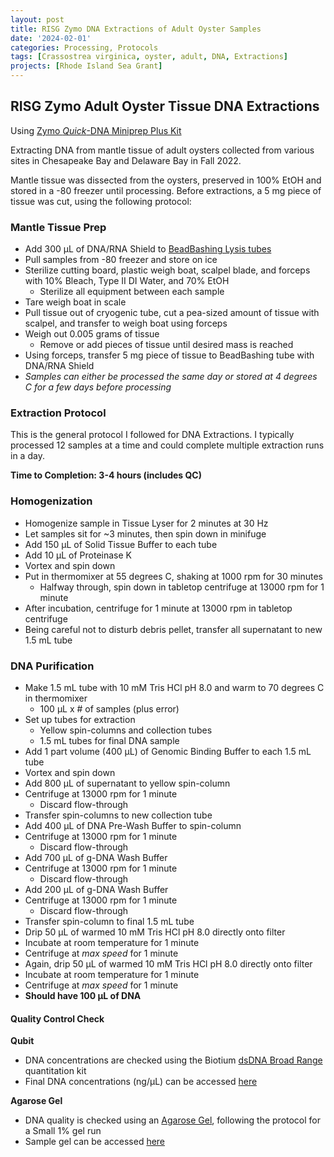 ```yaml
---
layout: post
title: RISG Zymo DNA Extractions of Adult Oyster Samples
date: '2024-02-01'
categories: Processing, Protocols
tags: [Crassostrea virginica, oyster, adult, DNA, Extractions]
projects: [Rhode Island Sea Grant]
---
```


## RISG Zymo Adult Oyster Tissue DNA Extractions

Using [Zymo *Quick*-DNA Miniprep Plus Kit](https://www.zymoresearch.com/collections/quick-dna-kits/products/quick-dna-miniprep-plus-kit)

Extracting DNA from mantle tissue of adult oysters collected from various sites in Chesapeake Bay and Delaware Bay in Fall 2022.  

Mantle tissue was dissected from the oysters, preserved in 100% EtOH and stored in a -80 freezer until processing. Before extractions, a 5 mg piece of tissue was cut, using the following protocol: 

### Mantle Tissue Prep 
- Add 300 μL of DNA/RNA Shield to [BeadBashing Lysis tubes](https://www.zymoresearch.com/products/zr-bashing-bead-lysis-tubes) 
- Pull samples from -80 freezer and store on ice
- Sterilize cutting board, plastic weigh boat, scalpel blade, and forceps with 10% Bleach, Type II DI Water, and 70% EtOH 
    - Sterilize all equipment between each sample
- Tare weigh boat in scale 
- Pull tissue out of cryogenic tube, cut a pea-sized amount of tissue with scalpel, and transfer to weigh boat using forceps 
- Weigh out 0.005 grams of tissue 
    - Remove or add pieces of tissue until desired mass is reached 
- Using forceps, transfer 5 mg piece of tissue to BeadBashing tube with DNA/RNA Shield
- *Samples can either be processed the same day or stored at 4 degrees C for a few days before processing*

### Extraction Protocol 

This is the general protocol I followed for DNA Extractions. I typically processed 12 samples at a time and could complete multiple extraction runs in a day.  

**Time to Completion: 3-4 hours (includes QC)**

### Homogenization 
- Homogenize sample in Tissue Lyser for 2 minutes at 30 Hz
- Let samples sit for ~3 minutes, then spin down in minifuge 
- Add 150 μL of Solid Tissue Buffer to each tube
- Add 10 μL of Proteinase K 
- Vortex and spin down
- Put in thermomixer at 55 degrees C, shaking at 1000 rpm for 30 minutes
    - Halfway through, spin down in tabletop centrifuge at 13000 rpm for 1 minute
- After incubation, centrifuge for 1 minute at 13000 rpm in tabletop centrifuge
- Being careful not to disturb debris pellet, transfer all supernatant to new 1.5 mL tube

### DNA Purification 
- Make 1.5 mL tube with 10 mM Tris HCl pH 8.0 and warm to 70 degrees C in thermomixer
    - 100 μL x # of samples (plus error)
- Set up tubes for extraction
    - Yellow spin-columns and collection tubes
    - 1.5 mL tubes for final DNA sample
- Add 1 part volume (400 μL) of Genomic Binding Buffer to each 1.5 mL tube 
- Vortex and spin down 
- Add 800 μL of supernatant to yellow spin-column
- Centrifuge at 13000 rpm for 1 minute
    - Discard flow-through
- Transfer spin-columns to new collection tube 
- Add 400 μL of DNA Pre-Wash Buffer to spin-column
- Centrifuge at 13000 rpm for 1 minute
    - Discard flow-through
- Add 700 μL of g-DNA Wash Buffer
- Centrifuge at 13000 rpm for 1 minute
    - Discard flow-through
- Add 200 μL of g-DNA Wash Buffer 
- Centrifuge at 13000 rpm for 1 minute  
    - Discard flow-through
- Transfer spin-column to final 1.5 mL tube
- Drip 50 μL of warmed 10 mM Tris HCl pH 8.0 directly onto filter 
- Incubate at room temperature for 1 minute
- Centrifuge at *max speed* for 1 minute
- Again, drip 50 μL of warmed 10 mM Tris HCl pH 8.0 directly onto filter 
- Incubate at room temperature for 1 minute
- Centrifuge at *max speed* for 1 minute
- **Should have 100 μL of DNA**

#### Quality Control Check 

**Qubit**
- DNA concentrations are checked using the Biotium [dsDNA Broad Range](https://biotium.com/wp-content/uploads/2017/12/PI-31069.pdf) quantitation kit
- Final DNA concentrations (ng/μL) can be accessed [here](https://docs.google.com/spreadsheets/d/1O1RzWIpCCT-hVfisuSXjpXfY1bAxeOpOOP0vWIKSq8k/edit?usp=sharing)

**Agarose Gel**
- DNA quality is checked using an [Agarose Gel](https://meschedl.github.io/MES_Puritz_Lab_Notebook/2019-03-01/PPP-Lab-Gel-Protocol), following the protocol for a Small 1% gel run
- Sample gel can be accessed [here](https://drive.google.com/file/d/1grHwDC0dx-YycGnbk9NHV6mJ6lgKgwBt/view?usp=sharing)